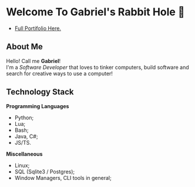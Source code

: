 # Welcome To Gabriel's Rabbit Hole 🐇
- [Full Portifolio Here.](https://codedbygabriel.github.io/)
## About Me

Hello! Call me **Gabriel**!  
I'm a _Software Developer_ that loves to tinker computers, build software and search for creative ways to use a computer! 

## Technology Stack
**Programming Languages**
- Python;
- Lua;
- Bash;
- Java, C#;
- JS/TS.

**Miscellaneous**
- Linux;
- SQL (Sqlite3 / Postgres);
- Window Managers, CLI tools in general;
